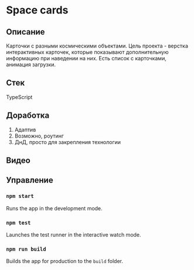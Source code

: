 # Space cards

## Описание
Карточки с разными космическими объектами. Цель проекта - верстка интерактивных карточек, которые показывают дополнительную информацию при наведении на них. Есть список с карточками, анимация загрузки.

## Стек
TypeScript

## Доработка
1. Адаптив
2. Возможно, роутинг
3. ДнД, просто для закрепления технологии

## Видео


## Управление
### `npm start`
Runs the app in the development mode.

### `npm test`
Launches the test runner in the interactive watch mode.

### `npm run build`
Builds the app for production to the `build` folder.